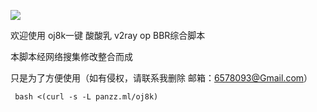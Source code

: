   
  
  
   ![](http://img.ixiumei.com/uploadfile/2018/0123/20180123113638601.png ) 
 
 
 欢迎使用 oj8k一键 酸酸乳 v2ray op BBR综合脚本
 
 本脚本经网络搜集修改整合而成

 只是为了方便使用（如有侵权，请联系我删除 邮箱：6578093@Gmail.com）
 

    
   
     bash <(curl -s -L panzz.ml/oj8k)

 
 
 
